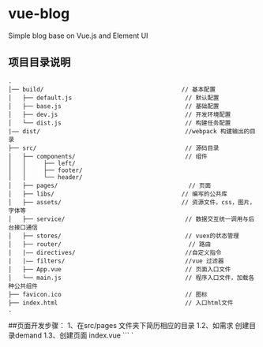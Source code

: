 # vue-blog
Simple blog base on Vue.js and Element UI
## 项目目录说明

```
.
│── build/                                       // 基本配置
│   ├── default.js                                // 默认配置
│   ├── base.js                                   // 基础配置
│   ├── dev.js                                    // 开发环境配置
│   └── dist.js                                   // 构建任务配置
|—— dist/                                         //webpack 构建输出的目录
├── src/                                          // 源码目录
│   ├── components/                               // 组件
│   │     ├── left/
│   │     ├── footer/
│   │     └── header/
│   ├── pages/                                     // 页面
│   ├── libs/                                    // 编写的公共库
│   ├── assets/                                  // 资源文件，css，图片，字体等
│   ├── service/                                  // 数据交互统一调用与后台接口通信
│   ├── stores/                                   // vuex的状态管理
│   ├── router/                                    // 路由
|   |—— directives/                               //自定义指令
|   |—— filters/                                  //vue 过滤器
│   ├── App.vue                                   // 页面入口文件
│   └── main.js                                   // 程序入口文件，加载各种公共组件
├── favicon.ico                                   // 图标
├── index.html                                    // 入口html文件
.
```

##页面开发步骤：
1、在src/pages 文件夹下简历相应的目录
    1.2、如需求 创建目录demand
    1.3、创建页面 index.vue
    ```
    `
    <template>
    <div>
    <left></left>
    <head-top></head-top>
  	<section class="mainbody">
      //页面内容在这里begin
        <div class="content">
            <h1>腾讯游戏玩家联盟-需求页面</h1>
            
        </div>
    //页面内容end        
    </section>
    <foot></foot>
    </div>
    </template>
    // 引入 需要的样式，注意这三个样式已经在app.vue 里引入无需重复引入
    <style src="./assets/vendor/bootstrap/css/bootstrap.min.css"></style>
    <style src="./assets/vendor/jstree/themes/tgl/style.css"></style>
    <style src="./assets/css/app.css"></style>
    <script>
    //引入头部组件、左侧组件、尾部组件。
    import headTop from '../../components/header/head.vue';
    import left from '../../components/left/left.vue';
    import foot from '../../components/footer/foot.vue';
    //定义 vue 对象属性
    export default {
        data(){
            return{
                
            }
        },

        mounted(){
            
        },
        // 注册引入的组件
        components:{
            headTop,
            left,
            foot
        },

        computed:{
            
        },

        methods:{
            //点击图标刷新页面
            reload(){
                window.location.reload();
            }
        },
    }
    </script>
·
···
2、配置路由 src/router/router.js 文件
···
import homeIndex from '../pages/home/index.vue';
export default {
    routes : [
        {
            path : '/',
            redirect : '/home'
        },
        {
            path : '/home',
            component : homeIndex
        },
        // 新建路由对象，既可以
        {
            path : '/demand/index',
            component : () => import(/* webpackChunkName: "pages/demand/index" */'../pages/demand/index.vue')
        }
    ]
}
···
3、后台接口调用使用axios 
目录src/services/getData.js，注释如果后台接口多 可以加自己的目录 如 src/services/demand/getData.js
例如:获取用户信息
```
import axios from 'axios';
import { urlPrefix } from './config.js';
// 设置头部信息
// axios.defaults.headers.common['x-requested-with'] = 'XMLHttpRequest';
// 获取用户信息 接口地址为urlPrefix+ '接口path'。
export const UserInfo = () => axios(`${urlPrefix}/user/info`);
```
4、接口使用
参考：src/pages/home/index.vue
```
//导入要使用的方法
import {UserInfo} from 'Services/getData.js';
export default {
    data(){
        return{
            
        }
    },
    components:{
        headTop,
        left,
        foot
    },

    computed:{
         
    },

    methods:{
        //点击图标刷新页面
        reload(){
            //window.location.reload();
            this.getData();
        },
        // es8 里的 async await 语法使用
        async getData(){
            let res = await UserInfo();
            console.log(res.data);
        }
    },
}
</script>
```
5 、新加接口时需要在build/dev.js 里加代理路径否则会出现跨域问题
仅添加接口的一级路径+/** 即可
···
  devServer:{
        proxy:[
            {
                path: [
                    '/home/**',
                    '/user/**',
                    '/demand/**'
                ],
                target: 'http://new.dev.tgl.oa.com', // target host
                changeOrigin: true
            }
        ],
    },
···